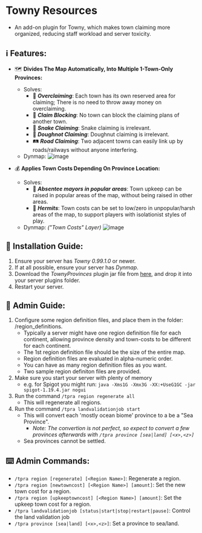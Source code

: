 # Towny Resources
- An add-on plugin for Towny, which makes town claiming more organized, reducing staff workload and server toxicity.

## :information_source: Features:
- :world_map: **Divides The Map Automatically, Into Multiple 1-Town-Only Provinces:**
  - Solves:
    - :money_with_wings: ***Overclaiming***: Each town has its own reserved area for claiming; There is no need to throw away money on overclaiming.
    - :stop_sign: ***Claim Blocking***: No town can block the claiming plans of another town.
    - :snake: ***Snake Claiming***: Snake claiming is irrelevant.
    - :doughnut: ***Doughnot Claiming***: Doughnut claiming is irrelevant.
    - :railway_track: ***Road Claiming***: Two adjacent towns can easily link up by roads/railways without anyone interfering.
  - Dynmap: ![image](https://github.com/Goosius1/TownyProvinces/assets/50219223/9eb5849a-4540-49ba-b71f-26c128c3fc56)

- :moneybag: **Applies Town Costs Depending On Province Location:**
  - Solves:
    - :tophat: ***Absentee mayors in popular areas***: Town upkeep can be raised in popular areas of the map, without being raised in other areas.
    - :santa: ***Hermits***: Town costs can be set to low/zero in unpopular/harsh areas of the map, to support players with isolationist styles of play.
  - Dynmap: *("Town Costs" Layer)* ![image](https://github.com/Goosius1/TownyProvinces/assets/50219223/044b7c32-71a8-49a3-a0fb-59f1e3af7a3e)

## :floppy_disk: Installation Guide:
1. Ensure your server has *Towny 0.99.1.0* or newer.
2. If at all possible, ensure your server has *Dynmap*.
3. Download the *TownyProvinces* plugin jar file from [here](https://github.com/TownyAdvanced/TownyProvinces/releases), and drop it into your server plugins folder.
4. Restart your server.

## :book: Admin Guide:
1. Configure some region definition files, and place them in the folder: /region_definitions.
   - Typically a server might have one region definition file for each continent, allowing province density and town-costs to be different for each continent.
   - The 1st region definition file should be the size of the entire map.
   - Region definition files are evaluated in alpha-numeric order.
   - You can have as many region definition files as you want.
   - Two sample region definiton files are provided.
2. Make sure you start your server with plenty of memory
   - e.g. for Spigot you might run: `java -Xms1G -Xmx3G -XX:+UseG1GC -jar spigot-1.19.4.jar nogui`
4. Run the command `/tpra region regenerate all`
   - This will regenerate all regions.
5. Run the command `/tpra landvalidationjob start` 
   - This will convert each 'mostly ocean biome' province to a be a "Sea Province". 
     - *Note: The convertion is not perfect, so expect to convert a few provinces afterwards with `/tpra province [sea|land] [<x>,<z>]`* 
   - Sea provinces cannot be settled.
  
## :keyboard: Admin Commands:
- `/tpra region [regenerate] [<Region Name>]`: Regenerate a region.
- `/tpra region [newtowncost] [<Region Name>] [amount]`: Set the new town cost for a region.
- `/tpra region [upkeeptowncost] [<Region Name>] [amount]`: Set the upkeep town cost for a region.
- `/tpra landvalidationjob [status|start|stop|restart|pause]`: Control the land validation job
- `/tpra province [sea|land] [<x>,<z>]`: Set a province to sea/land.
